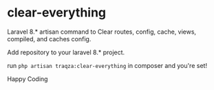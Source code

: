 # clear-everything
Laravel 8.* artisan command to Clear routes, config, cache, views, compiled, and caches config.

Add repository to your laravel 8.* project.

run `php artisan traqza:clear-everything` in composer and you're set!


Happy Coding

